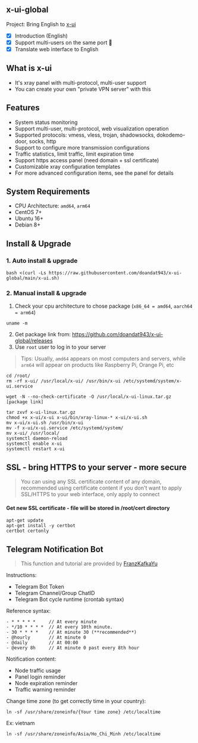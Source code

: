 ## x-ui-global

Project: Bring English to [x-ui](https://github.com/vaxilu/x-ui)
- [x] Introduction (English)
- [x] Support multi-users on the same port :tada:
- [x] Translate web interface to English

## What is x-ui

- It's xray panel with multi-protocol, multi-user support
- You can create your own "private VPN server" with this

## Features

- System status monitoring
- Support multi-user, multi-protocol, web visualization operation
- Supported protocols: vmess, vless, trojan, shadowsocks, dokodemo-door, socks, http
- Support to configure more transmission configurations
- Traffic statistics, limit traffic, limit expiration time
- Support https access panel (need domain + ssl certificate)
- Customizable xray configuration templates
- For more advanced configuration items, see the panel for details

## System Requirements

- CPU Architecture: `amd64`, `arm64`
- CentOS 7+
- Ubuntu 16+
- Debian 8+

## Install & Upgrade

### 1. Auto install & upgrade

```
bash <(curl -Ls https://raw.githubusercontent.com/doandat943/x-ui-global/main/x-ui.sh)
```
### 2. Manual install & upgrade

1. Check your cpu architecture to chose package (`x86_64 = amd64`, `aarch64 = arm64`)
```
uname -m
```
2. Get package link from: https://github.com/doandat943/x-ui-global/releases
3. Use `root` user to log in to your server

> Tips: Usually, `amd64` appears on most computers and servers, while `arm64` will appear on products like Raspberry Pi, Orange Pi, etc

```
cd /root/
rm -rf x-ui/ /usr/local/x-ui/ /usr/bin/x-ui /etc/systemd/system/x-ui.service

wget -N --no-check-certificate -O /usr/local/x-ui-linux.tar.gz [package link]

tar zxvf x-ui-linux.tar.gz
chmod +x x-ui/x-ui x-ui/bin/xray-linux-* x-ui/x-ui.sh
mv x-ui/x-ui.sh /usr/bin/x-ui
mv -f x-ui/x-ui.service /etc/systemd/system/
mv x-ui/ /usr/local/
systemctl daemon-reload
systemctl enable x-ui
systemctl restart x-ui
```
## SSL - bring HTTPS to your server - more secure

> You can using any SSL certificate content of any domain, recommended using certificate content if you don't want to apply SSL/HTTPS to your web interface, only apply to connect

#### Get new SSL certificate - file will be stored in **/root/cert** directory

```
apt-get update
apt-get install -y certbot
certbot certonly
```
## Telegram Notification Bot

> This function and tutorial are provided by [FranzKafkaYu](https://github.com/FranzKafkaYu)

Instructions:

- Telegram Bot Token
- Telegram Channel/Group ChatID
- Telegram Bot cycle runtime (crontab syntax)

Reference syntax:
```
- * * * * *     // At every minute
- */10 * * * *  // At every 10th minute.
- 30 * * * *    // At minute 30 (**recommended**)
- @hourly       // At minute 0
- @daily        // At 00:00
- @every 8h     // At minute 0 past every 8th hour
```
Notification content:
- Node traffic usage
- Panel login reminder
- Node expiration reminder
- Traffic warning reminder

Change time zone (to get correctly time in your country):
```
ln -sf /usr/share/zoneinfo/{Your time zone} /etc/localtime
```

Ex: vietnam
```
ln -sf /usr/share/zoneinfo/Asia/Ho_Chi_Minh /etc/localtime
```
